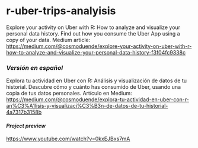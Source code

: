 # r-uber-trips-analyisis
Explore your activity on Uber with R: How to analyze and visualize your personal data history. Find out how you consume the Uber App using a copy of your data. Medium article: https://medium.com/@cosmoduende/explore-your-activity-on-uber-with-r-how-to-analyze-and-visualize-your-personal-data-history-f3f04fc9338c

### *Versión en español*
Explora tu actividad en Uber con R: Análisis y visualización de datos de tu historial. Descubre cómo y cuánto has consumido de Uber, usando una copia de tus datos personales. Artículo en Medium: https://medium.com/@cosmoduende/explora-tu-actividad-en-uber-con-r-an%C3%A1lisis-y-visualizaci%C3%B3n-de-datos-de-tu-historial-4a7317b3158b

#### *Project preview*
https://www.youtube.com/watch?v=0kxEJBxs7mA

